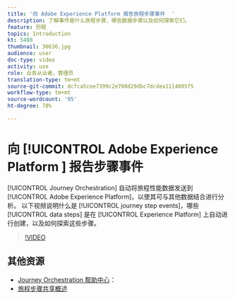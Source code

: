 ```yaml
---
title: '向 Adobe Experience Platform 报告旅程步骤事件  '
description: 了解事件是什么旅程步骤、哪些数据步骤以及如何探索它们。
feature: 历程
topics: Introduction
kt: 5488
thumbnail: 36636.jpg
audience: user
doc-type: video
activity: use
role: 业务从业者，管理员
translation-type: tm+mt
source-git-commit: dcfca5cee7399c2e708d29dbc7dcdea1114805f5
workflow-type: tm+mt
source-wordcount: '95'
ht-degree: 78%

---
```



# 向 [!UICONTROL Adobe Experience Platform ] 报告步骤事件

[!UICONTROL Journey Orchestration] 自动将旅程性能数据发送到 [!UICONTROL Adobe Experience Platform]，以使其可与其他数据结合进行分析。
以下视频说明什么是 [!UICONTROL journey step events]，哪些 [!UICONTROL data steps] 是在 [!UICONTROL Experience Platform] 上自动进行创建，以及如何探索这些步骤。

>[!VIDEO](https://video.tv.adobe.com/v/36636?quality=12)

## 其他资源

* [Journey Orchestration 帮助中心](https://docs.adobe.com/content/help/zh-Hans/journeys/using/journey-orchestration-home.html)：
* [旅程步骤共享概述](https://docs.adobe.com/content/help/zh-Hans/journeys/using/building-journeys/sharing-journey-steps/sharing-overview.html)
